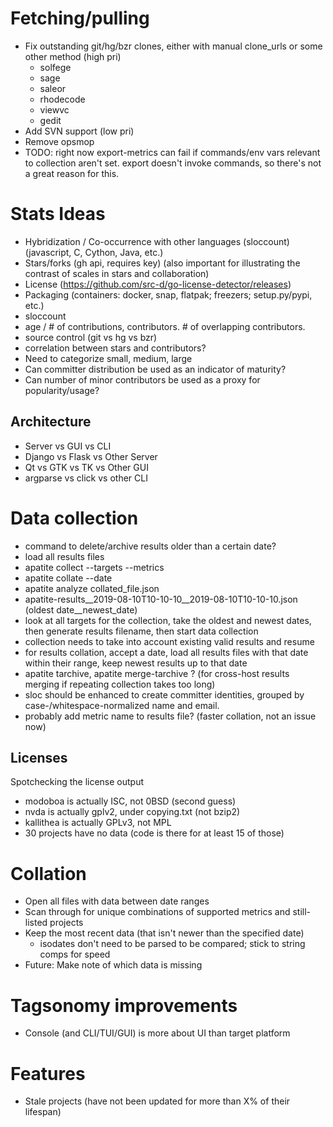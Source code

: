 
# Fetching/pulling

* Fix outstanding git/hg/bzr clones, either with manual clone_urls or some other method (high pri)
  * solfege
  * sage
  * saleor
  * rhodecode
  * viewvc
  * gedit
* Add SVN support (low pri)
* Remove opsmop
* TODO: right now export-metrics can fail if commands/env vars
  relevant to collection aren't set. export doesn't invoke commands,
  so there's not a great reason for this.

# Stats Ideas

* Hybridization / Co-occurrence with other languages (sloccount) (javascript, C, Cython, Java, etc.)
* Stars/forks (gh api, requires key) (also important for illustrating the contrast of scales in stars and collaboration)
* License (https://github.com/src-d/go-license-detector/releases)
* Packaging (containers: docker, snap, flatpak; freezers; setup.py/pypi, etc.)
* sloccount
* age / # of contributions, contributors. # of overlapping contributors.
* source control (git vs hg vs bzr)
* correlation between stars and contributors?
* Need to categorize small, medium, large
* Can committer distribution be used as an indicator of maturity?
* Can number of minor contributors be used as a proxy for popularity/usage?

## Architecture

* Server vs GUI vs CLI
* Django vs Flask vs Other Server
* Qt vs GTK vs TK vs Other GUI
* argparse vs click vs other CLI

# Data collection

* command to delete/archive results older than a certain date?
* load all results files
* apatite collect --targets --metrics
* apatite collate --date
* apatite analyze collated_file.json
* apatite-results__2019-08-10T10-10-10__2019-08-10T10-10-10.json (oldest date__newest_date)
* look at all targets for the collection, take the oldest and newest
  dates, then generate results filename, then start data collection
* collection needs to take into account existing valid results and resume
* for results collation, accept a date, load all results files with
  that date within their range, keep newest results up to that date
* apatite tarchive, apatite merge-tarchive ? (for cross-host results
  merging if repeating collection takes too long)
* sloc should be enhanced to create committer identities, grouped by
  case-/whitespace-normalized name and email.
* probably add metric name to results file? (faster collation, not an issue now)

## Licenses

Spotchecking the license output

* modoboa is actually ISC, not 0BSD (second guess)
* nvda is actually gplv2, under copying.txt (not bzip2)
* kallithea is actually GPLv3, not MPL
* 30 projects have no data (code is there for at least 15 of those)

# Collation

* Open all files with data between date ranges
* Scan through for unique combinations of supported metrics and still-listed projects
* Keep the most recent data (that isn't newer than the specified date)
  * isodates don't need to be parsed to be compared; stick to string comps for speed
* Future: Make note of which data is missing

# Tagsonomy improvements

* Console (and CLI/TUI/GUI) is more about UI than target platform

# Features

* Stale projects (have not been updated for more than X% of their lifespan)
